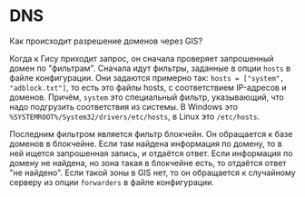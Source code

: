 # DNS
Как происходит разрешение доменов через GIS?

Когда к Гису приходит запрос, он сначала проверяет запрошенный домен по "фильтрам".
Сначала идут фильтры, заданные в опции `hosts` в файле конфигурации.
Они задаются примерно так: `hosts = ["system", "adblock.txt"]`, то есть это файлы hosts, с соответствием IP-адресов и доменов.
Причём, `system` это специальный фильтр, указывающий, что надо подгрузить соответствия из системы.
В Windows это `%SYSTEMROOT%/System32/drivers/etc/hosts`, в Linux это `/etc/hosts`.

Последним фильтром является фильтр блокчейн. Он обращается к базе доменов в блокчейне.
Если там найдена информация по домену, то в ней ищется запрошенная запись, и отдаётся ответ.
Если информация по домену не найдена, но зона такая в блокчейне есть, то отдаётся ответ "не найдено".
Если такой зоны в GIS нет, то он обращается к случайному серверу из опции `forwarders` в файле конфигурации.
